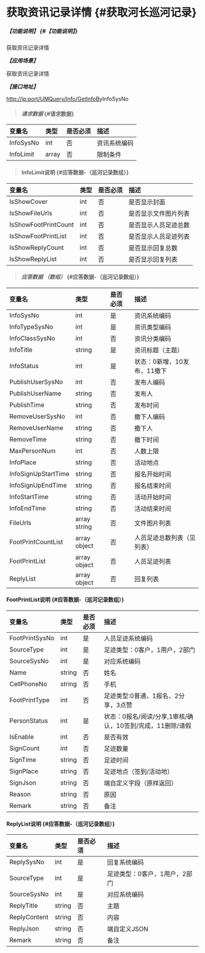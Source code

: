 # 获取资讯记录详情 {#获取河长巡河记录}

##### _【功能说明】_ {#【功能说明】}

获取资讯记录详情

_**【应用场景】**_

获取资讯记录详情

_**【接口地址】**_

[http://ip:port/UMQuery/Info/GetInfoB](http://ip:port/HMQuery/PatrolRiver/GetPatrolRivers)yInfoSysNo

> #### _请求数据_ {#请求数据}

| 变量名 | 类型 | 是否必须 | 描述 |
| :--- | :--- | :--- | :--- |
| InfoSysNo | int | 否 | 资讯系统编码 |
| InfoLimit | array | 否 | 限制条件 |

> #### InfoLimit说明 {#应答数据-（巡河记录数组）}

| 变量名 | 类型 | 是否必须 | 描述 |
| :--- | :--- | :--- | :--- |
| IsShowCover | int | 否 | 是否显示封面 |
| IsShowFileUrls | int | 否 | 是否显示文件图片列表 |
| IsShowFootPrintCount | int | 否 | 是否显示人员足迹总数 |
| IsShowFootPrintList | int | 否 | 是否显示人员足迹列表 |
| IsShowReplyCount | int | 否 | 是否显示回复总数 |
| IsShowReplyList | int | 否 | 是否显示回复列表 |

> #### _应答数据 （数组）_ {#应答数据-（巡河记录数组）}

| 变量名 | 类型 | 是否必须 | 描述 |
| :--- | :--- | :--- | :--- |
| InfoSysNo | int | 是 | 资讯系统编码 |
| InfoTypeSysNo | int | 是 | 资讯类型编码 |
| InfoClassSysNo | int | 否 | 资讯分类编码 |
| InfoTitle | string | 是 | 资讯标题（主题） |
| InfoStatus | int | 是 | 状态：0新增，10发布，11撤下 |
| PublishUserSysNo | int | 否 | 发布人编码 |
| PublishUserName | string | 否 | 发布人 |
| PublishTime | string | 否 | 发布时间 |
| RemoveUserSysNo | int | 否 | 撤下人编码 |
| RemoveUserName | string | 否 | 撤下人 |
| RemoveTime | string | 否 | 撤下时间 |
| MaxPersonNum | int | 否 | 人数上限 |
| InfoPlace | string | 否 | 活动地点 |
| InfoSignUpStartTime | string | 否 | 报名开始时间 |
| InfoSignUpEndTime | string | 否 | 报名结束时间 |
| InfoStartTime | string | 否 | 活动开始时间 |
| InfoEndTime | string | 否 | 活动结束时间 |
| FileUrls | array string | 否 | 文件图片列表 |
| FootPrintCountList | array object | 否 | 人员足迹总数列表（见列表） |
| FootPrintList | array object | 否 | 人员足迹列表 |
| ReplyList | array object | 否 | 回复列表 |

#### FootPrintList说明 {#应答数据-（巡河记录数组）}

| 变量名 | 类型 | 是否必须 | 描述 |
| :--- | :--- | :--- | :--- |
| FootPrintSysNo | int | 是 | 人员足迹系统编码 |
| SourceType | int | 是 | 足迹类型：0客户，1用户，2部门 |
| SourceSysNo | int | 是 | 对应系统编码 |
| Name | string | 否 | 姓名 |
| CellPhoneNo | string | 否 | 手机 |
| FootPrintType | int | 否 | 足迹类型:0普通，1报名，2分享，3点赞 |
| PersonStatus | int | 是 | 状态：0报名/阅读/分享,1审核/确认，10签到/完成，11删除/请假 |
| IsEnable | int | 否 | 是否有效 |
| SignCount | int | 否 | 足迹数量 |
| SignTime | string | 否 | 足迹时间 |
| SignPlace | string | 否 | 足迹地点（签到/活动地） |
| SignJson | string | 否 | 端自定义字段（原样返回） |
| Reason | string | 否 | 原因 |
| Remark | string | 否 | 备注 |

#### ReplyList说明 {#应答数据-（巡河记录数组）}

| 变量名 | 类型 | 是否必须 | 描述 |
| :--- | :--- | :--- | :--- |
| ReplySysNo | int | 是 | 回复系统编码 |
| SourceType | int | 是 | 足迹类型：0客户，1用户，2部门 |
| SourceSysNo | int | 是 | 对应系统编码 |
| ReplyTitle | string | 否 | 主题 |
| ReplyContent | string | 否 | 内容 |
| ReplyJson | string | 否 | 端自定义JSON |
| Remark | string | 否 | 备注 |



